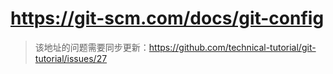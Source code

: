 # https://git-scm.com/docs/git-config
> 该地址的问题需要同步更新：https://github.com/technical-tutorial/git-tutorial/issues/27

